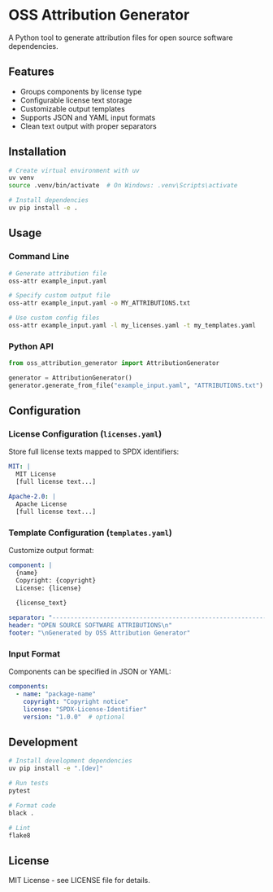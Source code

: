 # OSS Attribution Generator

A Python tool to generate attribution files for open source software dependencies.

## Features

- Groups components by license type
- Configurable license text storage
- Customizable output templates
- Supports JSON and YAML input formats
- Clean text output with proper separators

## Installation

```bash
# Create virtual environment with uv
uv venv
source .venv/bin/activate  # On Windows: .venv\Scripts\activate

# Install dependencies
uv pip install -e .
```

## Usage

### Command Line

```bash
# Generate attribution file
oss-attr example_input.yaml

# Specify custom output file
oss-attr example_input.yaml -o MY_ATTRIBUTIONS.txt

# Use custom config files
oss-attr example_input.yaml -l my_licenses.yaml -t my_templates.yaml
```

### Python API

```python
from oss_attribution_generator import AttributionGenerator

generator = AttributionGenerator()
generator.generate_from_file("example_input.yaml", "ATTRIBUTIONS.txt")
```

## Configuration

### License Configuration (`licenses.yaml`)

Store full license texts mapped to SPDX identifiers:

```yaml
MIT: |
  MIT License
  [full license text...]

Apache-2.0: |
  Apache License
  [full license text...]
```

### Template Configuration (`templates.yaml`)

Customize output format:

```yaml
component: |
  {name}
  Copyright: {copyright}
  License: {license}
  
  {license_text}

separator: "--------------------------------------------------------------------"
header: "OPEN SOURCE SOFTWARE ATTRIBUTIONS\n"
footer: "\nGenerated by OSS Attribution Generator"
```

### Input Format

Components can be specified in JSON or YAML:

```yaml
components:
  - name: "package-name"
    copyright: "Copyright notice"
    license: "SPDX-License-Identifier"
    version: "1.0.0"  # optional
```

## Development

```bash
# Install development dependencies
uv pip install -e ".[dev]"

# Run tests
pytest

# Format code
black .

# Lint
flake8
```

## License

MIT License - see LICENSE file for details.
